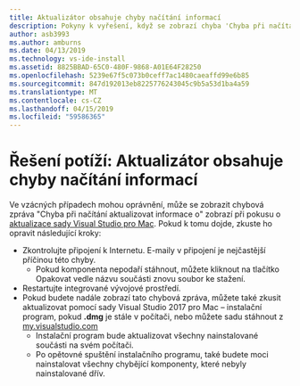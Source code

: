 ```yaml
---
title: Aktualizátor obsahuje chyby načítání informací
description: Pokyny k vyřešení, když se zobrazí chyba 'Chyba při načítání informací o aktualizaci'. in Visual Studio 2017 for Mac
author: asb3993
ms.author: amburns
ms.date: 04/13/2019
ms.technology: vs-ide-install
ms.assetid: 8825BBAD-65C0-480F-9868-A01E64F28250
ms.openlocfilehash: 5239e67f5c073b0ceff7ac1480caeaffd99e6b85
ms.sourcegitcommit: 847d192013eb8225776243045c9b5a53d1ba4a59
ms.translationtype: MT
ms.contentlocale: cs-CZ
ms.lasthandoff: 04/15/2019
ms.locfileid: "59586365"
---
```

# <a name="troubleshooting-updater-has-errors-retrieving-information"></a>Řešení potíží: Aktualizátor obsahuje chyby načítání informací

Ve vzácných případech mohou oprávnění, může se zobrazit chybová zpráva "Chyba při načítání aktualizovat informace o" zobrazí při pokusu o [aktualizace sady Visual Studio pro Mac](update.md). Pokud k tomu dojde, zkuste ho opravit následující kroky:

- Zkontrolujte připojení k Internetu. E-maily v připojení je nejčastější příčinou této chyby.
    - Pokud komponenta nepodaří stáhnout, můžete kliknout na tlačítko Opakovat vedle názvu součásti znovu soubor ke stažení.
- Restartujte integrované vývojové prostředí.
- Pokud budete nadále zobrazí tato chybová zpráva, můžete také zkusit aktualizovat pomocí sady Visual Studio 2017 pro Mac – instalační program, pokud **.dmg** je stále v počítači, nebo můžete sadu stáhnout z [my.visualstudio.com](https://my.visualstudio.com/Downloads?q=Visual%20Studio%20for%20Mac)
    - Instalační program bude aktualizovat všechny nainstalované součásti na svém počítači.
    - Po opětovné spuštění instalačního programu, také budete moci nainstalovat všechny chybějící komponenty, které nebyly nainstalované dřív.
